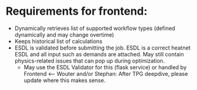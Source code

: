# Requirements for frontend:
- Dynamically retrieves list of supported workflow types (defined dynamically and may change overtime)
- Keeps historical list of calculations
- ESDL is validated before submitting the job. ESDL is a correct heatnet ESDL and all input such as demands are attached. May still contain physics-related issues that can pop up during optimization.
	- May use the ESDL Validator for this (flask service) or handled by Frontend <-- Wouter and/or Stephan: After TPG deepdive, please update where this makes sense.